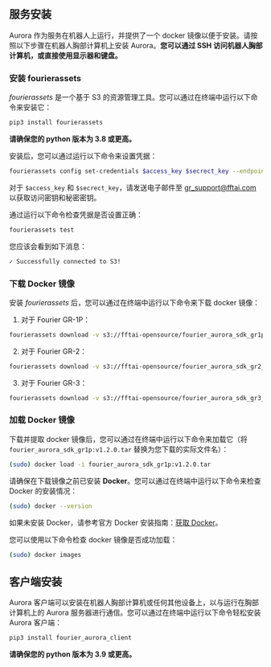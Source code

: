 ## 服务安装

Aurora 作为服务在机器人上运行，并提供了一个 docker 镜像以便于安装。请按照以下步骤在机器人胸部计算机上安装 Aurora。**您可以通过 SSH 访问机器人胸部计算机，或直接使用显示器和键盘。**

### 安装 fourierassets

*fourierassets* 是一个基于 S3 的资源管理工具。您可以通过在终端中运行以下命令来安装它：

```bash
pip3 install fourierassets
```
**请确保您的 python 版本为 3.8 或更高。**

安装后，您可以通过运行以下命令来设置凭据：

```bash
fourierassets config set-credentials $access_key $secrect_key --endpoint-url https://oss-cn-wulanchabu.aliyuncs.com
```
对于 `$access_key` 和 `$secrect_key`，请发送电子邮件至 <gr_support@fftai.com> 以获取访问密钥和秘密密钥。

通过运行以下命令检查凭据是否设置正确：

```bash
fourierassets test
```
您应该会看到如下消息：

```bash
✓ Successfully connected to S3!
```

### 下载 Docker 镜像

安装 *fourierassets* 后，您可以通过在终端中运行以下命令来下载 docker 镜像：

1. 对于 Fourier GR-1P：
```bash
fourierassets download -v s3://fftai-opensource/fourier_aurora_sdk_gr1p_v1.2.0.zip --cache-dir $your_download_directory
```
2. 对于 Fourier GR-2：
```bash
fourierassets download -v s3://fftai-opensource/fourier_aurora_sdk_gr2_v1.2.0.zip --cache-dir $your_download_directory
```
3. 对于 Fourier GR-3：
```bash
fourierassets download -v s3://fftai-opensource/fourier_aurora_sdk_gr3_v1.2.0.zip --cache-dir $your_download_directory
```

### 加载 Docker 镜像

下载并提取 docker 镜像后，您可以通过在终端中运行以下命令来加载它（将 `fourier_aurora_sdk_gr1p:v1.2.0.tar` 替换为您下载的实际文件名）：

```bash
(sudo) docker load -i fourier_aurora_sdk_gr1p:v1.2.0.tar
```
请确保在下载镜像之前已安装 **Docker**。您可以通过在终端中运行以下命令来检查 Docker 的安装情况：

```bash
(sudo) docker --version
```
如果未安装 Docker，请参考官方 Docker 安装指南：[获取 Docker](https://docs.docker.com/get-docker/)。

您可以使用以下命令检查 docker 镜像是否成功加载：

```bash
(sudo) docker images
```

## 客户端安装

Aurora 客户端可以安装在机器人胸部计算机或任何其他设备上，以与运行在胸部计算机上的 Aurora 服务器进行通信。您可以通过在终端中运行以下命令轻松安装 Aurora 客户端：

```bash
pip3 install fourier_aurora_client
```
**请确保您的 python 版本为 3.9 或更高。**